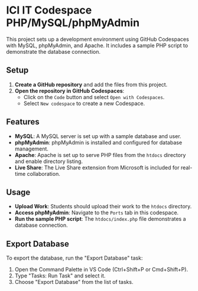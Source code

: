 # ICI IT Codespace PHP/MySQL/phpMyAdmin

This project sets up a development environment using GitHub Codespaces with MySQL, phpMyAdmin, and Apache. It includes a sample PHP script to demonstrate the database connection.

## Setup

1. **Create a GitHub repository** and add the files from this project.
2. **Open the repository in GitHub Codespaces**:
    - Click on the `Code` button and select `Open with Codespaces`.
    - Select `New codespace` to create a new Codespace.

## Features

- **MySQL**: A MySQL server is set up with a sample database and user.
- **phpMyAdmin**: phpMyAdmin is installed and configured for database management.
- **Apache**: Apache is set up to serve PHP files from the `htdocs` directory and enable directory listing.
- **Live Share**: The Live Share extension from Microsoft is included for real-time collaboration.

## Usage

- **Upload Work**: Students should upload their work to the `htdocs` directory.
- **Access phpMyAdmin**: Navigate to the `Ports` tab in this codespace.
- **Run the sample PHP script**: The `htdocs/index.php` file demonstrates a database connection.

## Export Database

To export the database, run the "Export Database" task:

1. Open the Command Palette in VS Code (Ctrl+Shift+P or Cmd+Shift+P).
2. Type "Tasks: Run Task" and select it.
3. Choose "Export Database" from the list of tasks.
